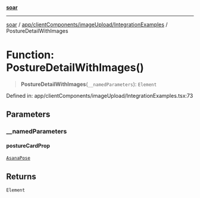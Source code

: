 [**soar**](../../../../../README.md)

***

[soar](../../../../../modules.md) / [app/clientComponents/imageUpload/IntegrationExamples](../README.md) / PostureDetailWithImages

# Function: PostureDetailWithImages()

> **PostureDetailWithImages**(`__namedParameters`): `Element`

Defined in: app/clientComponents/imageUpload/IntegrationExamples.tsx:73

## Parameters

### \_\_namedParameters

#### postureCardProp

[`AsanaPose`](../../../../../types/asana/interfaces/AsanaPose.md)

## Returns

`Element`

